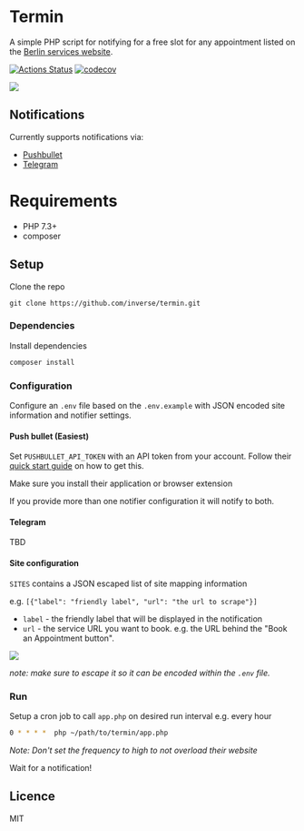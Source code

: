 # Termin

A simple PHP script for notifying for a free slot for any appointment listed on the [Berlin services website][0].

[![Actions Status](https://github.com/inverse/termin/workflows/CI/badge.svg)](https://github.com/inverse/termin/actions)
[![codecov](https://codecov.io/gh/inverse/termin/branch/master/graph/badge.svg)](https://codecov.io/gh/inverse/termin)


![](https://i.imgur.com/8vxmVo2.png)

## Notifications

Currently supports notifications via:

- [Pushbullet][1]
- [Telegram][2]

# Requirements

- PHP 7.3+
- composer

## Setup

Clone the repo

```basg
git clone https://github.com/inverse/termin.git
```

### Dependencies

Install dependencies
 
 ```bash
 composer install
```

### Configuration

Configure an `.env` file based on the `.env.example` with JSON encoded site information and notifier settings.

#### Push bullet (Easiest)

Set `PUSHBULLET_API_TOKEN` with an API token from your account. Follow their [quick start guide][3] on how to get this.

Make sure you install their application or browser extension 

If you provide more than one notifier configuration it will notify to both.

#### Telegram

TBD

#### Site configuration

`SITES` contains a JSON escaped list of site mapping information

e.g. `[{"label": "friendly label", "url": "the url to scrape"}]`


- `label` - the friendly label that will be displayed in the notification
- `url` - the service URL you want to book. e.g. the URL behind the "Book an Appointment button".

![](https://i.imgur.com/k704vdW.png)

_note: make sure to escape it so it can be encoded within the `.env` file._

### Run

Setup a cron job to call `app.php` on desired run interval e.g. every hour

 ```bash
0 * * * *  php ~/path/to/termin/app.php
```

_Note: Don't set the frequency to high to not overload their website_

Wait for a notification!

## Licence

MIT

[0]: https://service.berlin.de/terminvereinbarung/
[1]: https://www.pushbullet.com/
[2]: https://telegram.org/
[3]: https://docs.pushbullet.com/#api-quick-start
